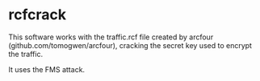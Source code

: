 # rcfcrack

This software works with the traffic.rcf file created by arcfour (github.com/tomogwen/arcfour), cracking the secret key used to encrypt the traffic. 

It uses the FMS attack.

